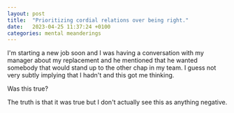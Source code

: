 ```yaml
---
layout: post
title:  "Prioritizing cordial relations over being right."
date:   2023-04-25 11:37:24 +0100
categories: mental meanderings
---
```

I'm starting a new job soon and I was having a conversation with my manager about my replacement and he mentioned that he wanted somebody that would stand up to the other chap in my team. I guess not very subtly implying that I hadn't and this got me thinking.

Was this true?

The truth is that it was true but I don't actually see this as anything negative.


